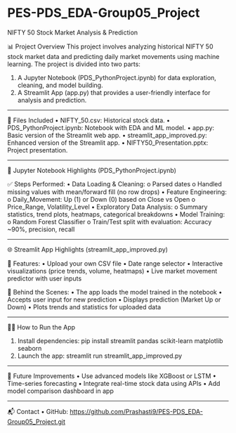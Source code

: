# PES-PDS_EDA-Group05_Project
NIFTY 50 Stock Market Analysis & Prediction

📊 Project Overview
This project involves analyzing historical NIFTY 50 stock market data and predicting daily market movements using machine learning. The project is divided into two parts:
1.	A Jupyter Notebook (PDS_PythonProject.ipynb) for data exploration, cleaning, and model building.
2.	A Streamlit App (app.py) that provides a user-friendly interface for analysis and prediction.
   
________________________________________
📁 Files Included
•	NIFTY_50.csv: Historical stock data.
•	PDS_PythonProject.ipynb: Notebook with EDA and ML model.
•	app.py: Basic version of the Streamlit web app.
•	streamlit_app_improved.py: Enhanced version of the Streamlit app.
•	NIFTY50_Presentation.pptx: Project presentation.

________________________________________
🧪 Jupyter Notebook Highlights (PDS_PythonProject.ipynb)

✅ Steps Performed:
•	Data Loading & Cleaning:
o	Parsed dates
o	Handled missing values with mean/forward fill (no row drops)
•	Feature Engineering:
o	Daily_Movement: Up (1) or Down (0) based on Close vs Open
o	Price_Range, Volatility_Level
•	Exploratory Data Analysis:
o	Summary statistics, trend plots, heatmaps, categorical breakdowns
•	Model Training:
o	Random Forest Classifier
o	Train/Test split with evaluation: Accuracy ~90%, precision, recall

________________________________________

🌐 Streamlit App Highlights (streamlit_app_improved.py)

🔧 Features:
•	Upload your own CSV file
•	Date range selector
•	Interactive visualizations (price trends, volume, heatmaps)
•	Live market movement predictor with user inputs

🧠 Behind the Scenes:
•	The app loads the model trained in the notebook
•	Accepts user input for new prediction
•	Displays prediction (Market Up or Down)
•	Plots trends and statistics for uploaded data

________________________________________
👨‍💻 How to Run the App
1.	Install dependencies:
pip install streamlit pandas scikit-learn matplotlib seaborn
2.	Launch the app:
streamlit run streamlit_app_improved.py
________________________________________

📌 Future Improvements
•	Use advanced models like XGBoost or LSTM
•	Time-series forecasting
•	Integrate real-time stock data using APIs
•	Add model comparison dashboard in app

________________________________________

📬 Contact
•	GitHub: https://github.com/Prashasti9/PES-PDS_EDA-Group05_Project.git


